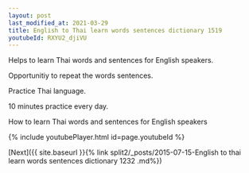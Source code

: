 ```yaml
---
layout: post
last_modified_at: 2021-03-29
title: English to Thai learn words sentences dictionary 1519 
youtubeId: RXYU2_djiVU
---
```

 
 
Helps to learn Thai words and sentences for English speakers.

Opportunitiy to repeat the words sentences. 

Practice Thai language. 
 
10 minutes practice every day. 
 
How to learn Thai words and sentences for English speakers 
 
{% include youtubePlayer.html id=page.youtubeId %}
 
 
[Next]({{ site.baseurl }}{% link  split2/_posts/2015-07-15-English to thai learn words sentences dictionary 1232 .md%})
 
